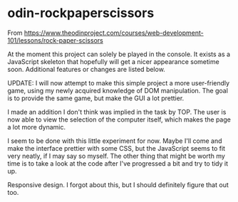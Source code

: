 # odin-rockpaperscissors
From https://www.theodinproject.com/courses/web-development-101/lessons/rock-paper-scissors

At the moment this project can solely be played in the console. It exists as a JavaScript skeleton that hopefully will get a nicer appearance sometime soon. Additional features or changes are listed below.

UPDATE: I will now attempt to make this simple project a more user-friendly game, using my newly acquired knowledge of DOM manipulation. The goal is to provide the same game, but make the GUI a lot prettier.

I made an addition I don't think was implied in the task by TOP. The user is now able to view the selection of the computer itself, which makes the page a lot more dynamic.

I seem to be done with this little experiment for now. Maybe I'll come and make the interface prettier with some CSS, but the JavaScript seems to fit very neatly, if I may say so myself.
The other thing that might be worth my time is to take a look at the code after I've progressed a bit and try to tidy it up.

Responsive design. I forgot about this, but I should definitely figure that out too.